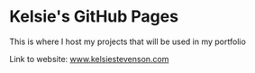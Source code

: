 # Kelsie's GitHub Pages

This is where I host my projects that will be used in my portfolio

Link to website: www.kelsiestevenson.com
